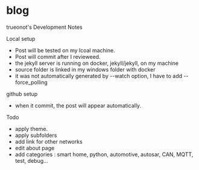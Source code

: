 # blog
trueonot's Development Notes

Local setup
 - Post will be tested on my lcoal machine.
 - Post will commit after I revieweed. 
 - the jekyll server is running on docker, jekyll/jekyll, on my machine
 - source folder is linked in my windows folder with docker
 - it was not automatically generated by --watch option, I have to add --force_polling
 
github setup 
 - when it commit, the post will appear automatically.
 
Todo
  - apply theme.
  - apply subfolders
  - add link for other networks
  - edit about page
  - add categories : smart home, python, automotive, autosar, CAN, MQTT, test, debug...
